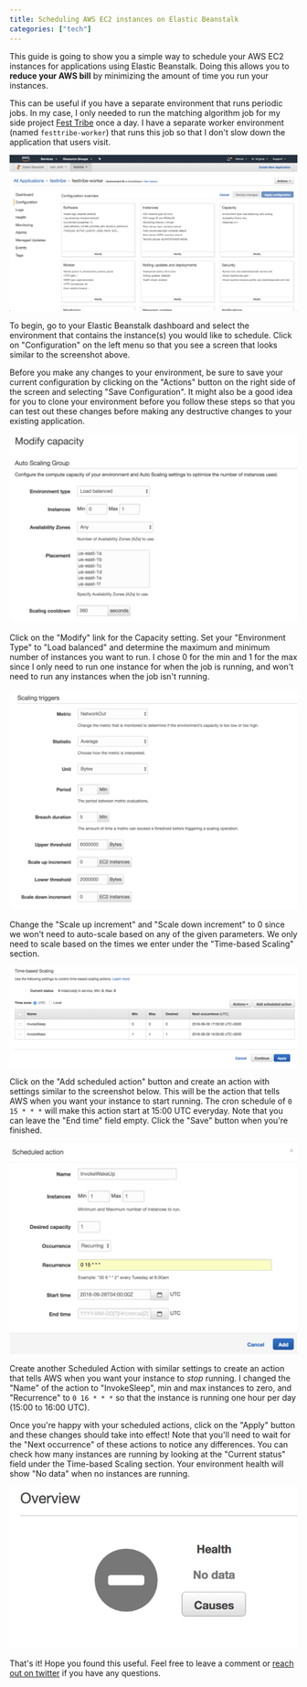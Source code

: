 ```yaml
---
title: Scheduling AWS EC2 instances on Elastic Beanstalk
categories: ["tech"]
---
```


This guide is going to show you a simple way to schedule your AWS EC2 instances for applications using Elastic Beanstalk. Doing this allows you to **reduce your AWS bill** by minimizing the amount of time you run your instances.

This can be useful if you have a separate environment that runs periodic jobs. In my case, I only needed to run the matching algorithm job for my side project [Fest Tribe](https://www.festtribe.com) once a day. I have a separate worker environment (named `festtribe-worker`) that runs this job so that I don't slow down the application that users visit.

![AWS Config Dashboard](./festtribe-worker-config-dashboard.png)

To begin, go to your Elastic Beanstalk dashboard and select the environment that contains the instance(s) you would like to schedule. Click on "Configuration" on the left menu so that you see a screen that looks similar to the screenshot above.

Before you make any changes to your environment, be sure to save your current configuration by clicking on the "Actions" button on the right side of the screen and selecting "Save Configuration". It might also be a good idea for you to clone your environment before you follow these steps so that you can test out these changes before making any destructive changes to your existing application.

![Capacy Auto Scaling](./auto-scaling.png)

Click on the "Modify" link for the Capacity setting. Set your "Environment Type" to "Load balanced" and determine the maximum and minimum number of instances you want to run. I chose 0 for the min and 1 for the max since I only need to run one instance for when the job is running, and won't need to run any instances when the job isn't running.

![Scaling Triggers](./scaling-triggers.png)

Change the "Scale up increment" and "Scale down increment" to 0 since we won't need to auto-scale based on any of the given parameters. We only need to scale based on the times we enter under the "Time-based Scaling" section.

![Time Based Scaling](./time-based-scaling.png)

Click on the "Add scheduled action" button and create an action with settings similar to the screenshot below. This will be the action that tells AWS when you want your instance to start running. The cron schedule of `0 15 * * *` will make this action start at 15:00 UTC everyday. Note that you can leave the "End time" field empty. Click the "Save" button when you're finished.

![Scheduled Action](./scheduled-action.png)

Create another Scheduled Action with similar settings to create an action that tells AWS when you want your instance to *stop* running. I changed the "Name" of the action to "InvokeSleep", min and max instances to zero, and "Recurrence" to `0 16 * * *` so that the instance is running one hour per day (15:00 to 16:00 UTC).

Once you're happy with your scheduled actions, click on the "Apply" button and these changes should take into effect! Note that you'll need to wait for the "Next occurrence" of these actions to notice any differences. You can check how many instances are running by looking at the "Current status" field under the Time-based Scaling section. Your environment health will show "No data" when no instances are running.

![No Data Health](./no-data-health.png)

That's it! Hope you found this useful. Feel free to leave a comment or [reach out on twitter](https://www.twitter.com/lVlars) if you have any questions.
